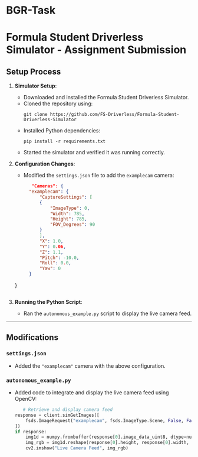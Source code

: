 # BGR-Task
# Formula Student Driverless Simulator - Assignment Submission

## Setup Process
1. **Simulator Setup**:
   - Downloaded and installed the Formula Student Driverless Simulator.
   - Cloned the repository using:
     ```
     git clone https://github.com/FS-Driverless/Formula-Student-Driverless-Simulator
     ```
   - Installed Python dependencies:
     ```
     pip install -r requirements.txt
     ```
   - Started the simulator and verified it was running correctly.

2. **Configuration Changes**:
   - Modified the `settings.json` file to add the `examplecam` camera:
     ```json
        "Cameras": {
       "examplecam": {
           "CaptureSettings": [
           {
               "ImageType": 0,
               "Width": 785,
               "Height": 785,
               "FOV_Degrees": 90
           }
           ],
           "X": 1.0,
           "Y": 0.06,
           "Z": 1.1,
           "Pitch": -10.0,
           "Roll": 0.0,
           "Yaw": 0
       }
   }
     ```
3. **Running the Python Script**:
   - Ran the `autonomous_example.py` script to display the live camera feed.

---

## Modifications

### `settings.json`
- Added the `"examplecam"` camera with the above configuration.

### `autonomous_example.py`
- Added code to integrate and display the live camera feed using OpenCV:
   ```python
      # Retrieve and display camera feed
   response = client.simGetImages([
       fsds.ImageRequest("examplecam", fsds.ImageType.Scene, False, False)
   ])
   if response:
       img1d = numpy.frombuffer(response[0].image_data_uint8, dtype=numpy.uint8)
       img_rgb = img1d.reshape(response[0].height, response[0].width, 3)
       cv2.imshow("Live Camera Feed", img_rgb)
```

